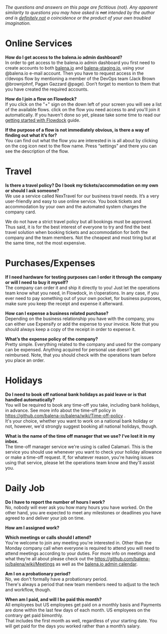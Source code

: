 _The questions and answers on this page are fictitious (not). Any apparent similarity to questions you may have asked is ~~not~~ intended by the author and is <u>definitely not</u> a coincidence or the product of your own troubled imagination._

# Online Services
**How do I get access to the balena.io admin dashboard?**<br>
In order to get access to the balena.io admin dashboard you first need to create accounts to both [balena.io](https://www.balena.io/) and [balena-staging.io](https://www.balena-staging.io/), using your @balena.io e-mail account. Then you have to request access in the r/devops flow by mentioning a member of the DevOps team (Jack Brown @brownjohnf, Pagan Gazzard @page). Don’t forget to mention to them that you have created the required accounts.

**How do I join a flow on Flowdock?** <br>
If you click on the "+" sign on the down left of your screen you will see a list of the available flows. click on the flow you need access to and you'll join it automatically. If you haven't done so yet, please take some time to read our [getting started with Flowdock](https://github.com/balena-io/balena/wiki/Flowdock) guide.

**If the purpose of a flow is not immediately obvious, is there a way of finding out what it’s for?** <br>
You can find out what the flow you are interested in is all about by clicking on the cog icon next to the flow name. Press “settings” and there you can see the description of the flow.

# Travel
**Is there a travel policy? Do I book my tickets/accommodation on my own or should I ask someone?** <br>
We use a service called NexTravel for our business travel needs. It’s a very user-friendly and easy to use online service. You book tickets and accommodation by your own and the automated system charges the company card.<br>

We do not have a strict travel policy but all bookings must be approved. Thus said, it is for the best interest of everyone to try and find the best travel solution when booking tickets and accommodation for both the company and the team members. Not the cheapest and most tiring but at the same time, not the most expensive.

# Purchases/Expenses
**If I need hardware for testing purposes can I order it through the company or will I need to buy it myself?** <br>
The company can order it and ship it directly to you! Just let the operations team know what you need, in Flowdock, in r/operations. In any case, if you ever need to pay something out of your own pocket, for business purposes, make sure you keep the receipt and expense it afterward.

**How can I expense a business related purchase?** <br>
Depending on the business relationship you have with the company, you can either use Expensify or add the expense to your invoice. Note that you should always keep a copy of the receipt in order to expense it.

**What’s the expense policy of the company?** <br>
Pretty simple. Everything related to the company and used for the company can be expensed. Anything acquired for personal use doesn’t get reimbursed. Note, that you should check with the operations team before you place an order. 

# Holidays
**Do I need to book off national bank holidays as paid leave or is that handled automatically?** <br>
You will be required to book any time-off you take, including bank holidays, in advance. See more info about the time-off policy in https://github.com/balena-io/balena/wiki/Time-off-policy . <br>
It's your choice, whether you want to work on a national bank holiday or not, however, we'd strongly suggest booking all national holidays, though.

**What is the name of the time off manager that we use? I’ve lost it in my inbox.** <br>
The time-off manager service we're using is called Calamari. This is the service you should use whenever you want to check your holiday allowance or make a time-off request. If, for whatever reason, you're having issues using that service, please let the operations team know and they'll assist you.

# Daily Job
**Do I have to report the number of hours I work?** <br>
No, nobody will ever ask you how many hours you have worked. On the other hand, you are expected to meet any milestones or deadlines you have agreed to and deliver your job on time. 

**How am I assigned work?**

**Which meetings or calls should I attend?** <br>
You're welcome to join any meeting you're interested in. Other than the Monday company call when everyone is required to attend you will need to attend meetings according to your duties. For more info on meetings and what they’re all about please check out the https://github.com/balena-io/balena/wiki/Meetings as well as the [balena.io admin calendar](https://calendar.google.com/calendar/embed?src=admin%40resin.io).

**Am I on a probationary period?** <br>
No, we don't formally have a probationary period. <br>
There's always a period that new team members need to adjust to the tech and workflow, though.

**When am I paid, and will I be paid this month?** <br>
All employees but US employees get paid on a monthly basis and Payments are done within the last few days of each month. US employees on the contrary get paid bimonthly. <br>
That includes the first month as well, regardless of your starting date. You will get paid for the days you worked rather than a month’s salary.